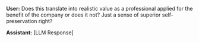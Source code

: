 **User:**
Does this translate into realistic value as a professional applied for the benefit of the company or does it not? Just a sense of superior self-preservation right? 

**Assistant:**
[LLM Response]

